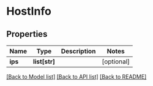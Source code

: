 # HostInfo

## Properties
Name | Type | Description | Notes
------------ | ------------- | ------------- | -------------
**ips** | **list[str]** |  | [optional] 

[[Back to Model list]](../README.md#documentation-for-models) [[Back to API list]](../README.md#documentation-for-api-endpoints) [[Back to README]](../README.md)


